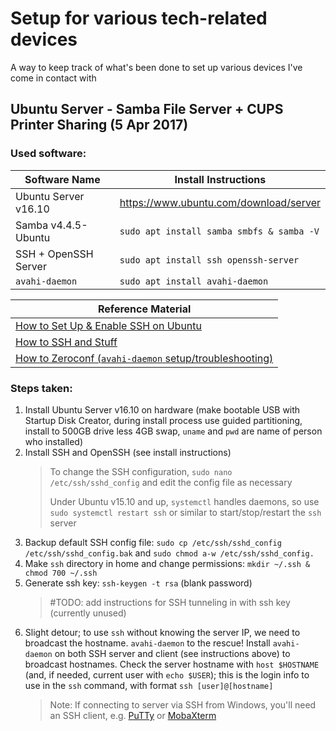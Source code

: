 # Setup for various tech-related devices
A way to keep track of what's been done to set up various devices I've come in contact with

## Ubuntu Server - Samba File Server + CUPS Printer Sharing (5 Apr 2017)
### Used software:

| Software Name | Install Instructions |
| --- |--- |
| Ubuntu Server v16.10 | https://www.ubuntu.com/download/server |
| Samba v4.4.5-Ubuntu | `sudo apt install samba smbfs & samba -V` |
| SSH + OpenSSH Server | `sudo apt install ssh openssh-server` |
| `avahi-daemon` | `sudo apt install avahi-daemon` |

| Reference Material |
| --- |
| [How to Set Up & Enable SSH on Ubuntu](https://www.maketecheasier.com/setup-enable-ssh-ubuntu/) |
| [How to SSH and Stuff](https://www.digitalocean.com/community/tutorials/how-to-use-ssh-to-connect-to-a-remote-server-in-ubuntu) |
| [How to Zeroconf (`avahi-daemon` setup/troubleshooting)](https://help.ubuntu.com/community/HowToZeroconf) |

### Steps taken:
1) Install Ubuntu Server v16.10 on hardware (make bootable USB with Startup Disk Creator, during install process use guided partitioning, install to 500GB drive less 4GB swap, `uname` and `pwd` are name of person who installed)
2) Install SSH and OpenSSH (see install instructions)
   > To change the SSH configuration, `sudo nano /etc/ssh/sshd_config` and edit the config file as necessary
   >
   > Under Ubuntu v15.10 and up, `systemctl` handles daemons, so use `sudo systemctl restart ssh` or similar to start/stop/restart the `ssh` server
3) Backup default SSH config file: `sudo cp /etc/ssh/sshd_config /etc/ssh/sshd_config.bak` and `sudo chmod a-w /etc/ssh/sshd_config.`
4) Make `ssh` directory in home and change permissions: `mkdir ~/.ssh & chmod 700 ~/.ssh`
5) Generate ssh key: `ssh-keygen -t rsa` (blank password)
   > #TODO: add instructions for SSH tunneling in with ssh key (currently unused)
6) Slight detour; to use `ssh` without knowing the server IP, we need to broadcast the hostname. `avahi-daemon` to the rescue! Install `avahi-daemon` on both SSH server and client (see instructions above) to broadcast hostnames. Check the server hostname with `host $HOSTNAME` (and, if needed, current user with `echo $USER`); this is the login info to use in the `ssh` command, with format `ssh [user]@[hostname]`
   > Note: If connecting to server via SSH from Windows, you'll need an SSH client, e.g. [PuTTy](http://www.chiark.greenend.org.uk/~sgtatham/putty/) or [MobaXterm](http://mobaxterm.mobatek.net/)
